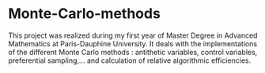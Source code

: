 # Monte-Carlo-methods

This project was realized during my first year of Master Degree in Advanced Mathematics at Paris-Dauphine University.
It deals with the implementations of the different Monte Carlo methods : antithetic variables, control variables, preferential sampling,... and calculation of relative algorithmic efficiencies.
